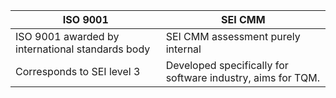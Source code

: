 | ISO 9001                                         | SEI CMM                                                     |
| ------------------------------------------------ | ----------------------------------------------------------- |
| ISO 9001 awarded by international standards body | SEI CMM assessment purely internal                          |
| Corresponds to SEI level 3                       | Developed specifically for software industry, aims for TQM. |                                                  |                                                             |
